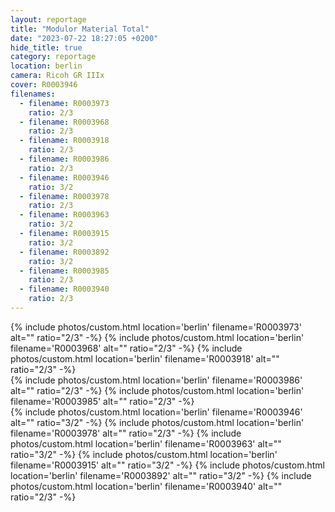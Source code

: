 ```yaml
---
layout: reportage
title: "Modulor Material Total"
date: "2023-07-22 18:27:05 +0200"
hide_title: true
category: reportage
location: berlin
camera: Ricoh GR IIIx
cover: R0003946
filenames:
  - filename: R0003973
    ratio: 2/3
  - filename: R0003968
    ratio: 2/3
  - filename: R0003918
    ratio: 2/3
  - filename: R0003986
    ratio: 2/3
  - filename: R0003946
    ratio: 3/2
  - filename: R0003978
    ratio: 2/3
  - filename: R0003963
    ratio: 3/2
  - filename: R0003915
    ratio: 3/2
  - filename: R0003892
    ratio: 3/2
  - filename: R0003985
    ratio: 2/3
  - filename: R0003940
    ratio: 2/3
---
```


<div class="g">
    {% include photos/custom.html location='berlin' filename='R0003973' alt="" ratio="2/3" -%}
    {% include photos/custom.html location='berlin' filename='R0003968' alt="" ratio="2/3" -%}
    {% include photos/custom.html location='berlin' filename='R0003918' alt="" ratio="2/3" -%}
    <div class="h">
        {% include photos/custom.html location='berlin' filename='R0003986' alt="" ratio="2/3" -%}
        {% include photos/custom.html location='berlin' filename='R0003985' alt="" ratio="2/3" -%}
    </div>
    {% include photos/custom.html location='berlin' filename='R0003946' alt="" ratio="3/2" -%}
    {% include photos/custom.html location='berlin' filename='R0003978' alt="" ratio="2/3" -%}
    {% include photos/custom.html location='berlin' filename='R0003963' alt="" ratio="3/2" -%}
    {% include photos/custom.html location='berlin' filename='R0003915' alt="" ratio="3/2" -%}
    {% include photos/custom.html location='berlin' filename='R0003892' alt="" ratio="3/2" -%}
    {% include photos/custom.html location='berlin' filename='R0003940' alt="" ratio="2/3" -%}
</div>

